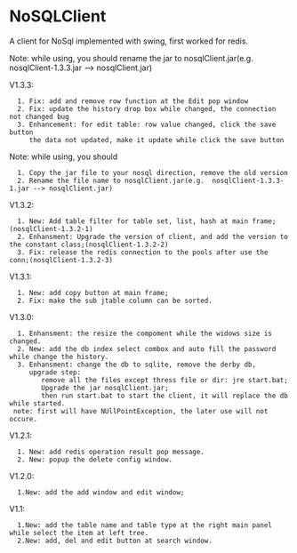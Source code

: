 NoSQLClient
===========

A client for NoSql implemented with swing, first worked for redis.

Note: while using, you should rename the jar to nosqlClient.jar(e.g.  nosqlClient-1.3.3.jar --> nosqlClient.jar)

V1.3.3:

      1. Fix: add and remove row function at the Edit pop window 
      2. Fix: update the history drop box while changed, the connection not changed bug
      3. Enhancement: for edit table: row value changed, click the save button 
         the data not updated, make it update while click the save button

Note: while using, you should

      1. Copy the jar file to your nosql direction, remove the old version
      2. Rename the file name to nosqlClient.jar(e.g.  nosqlClient-1.3.3-1.jar --> nosqlClient.jar)
      
V1.3.2:

      1. New: Add table filter for table set, list, hash at main frame;(nosqlClient-1.3.2-1)
      2. Enhansment: Upgrade the version of client, and add the version to the constant class;(nosqlClient-1.3.2-2)
      3. Fix: release the redis connection to the pools after use the conn;(nosqlClient-1.3.2-3)

V1.3.1:

      1. New: add copy button at main frame;
      2. Fix: make the sub jtable column can be sorted.

V1.3.0:

      1. Enhansment: the resize the compoment while the widows size is changed.
      2. New: add the db index select combox and auto fill the password while change the history.
      3. Enhansment: change the db to sqlite, remove the derby db, 
         upgrade step: 
            remove all the files except thress file or dir: jre start.bat;
            Upgrade the jar nosqlClient.jar;
            then run start.bat to start the client, it will replace the db while started.
     note: first will have NUllPointException, the later use will not occure.

V1.2.1:

      1. New: add redis operation result pop message.
      2. New: popup the delete config window.

V1.2.0:

      1.New: add the add window and edit window;

V1.1:

      1.New: add the table name and table type at the right main panel while select the item at left tree.
      2.New: add, del and edit button at search window.
